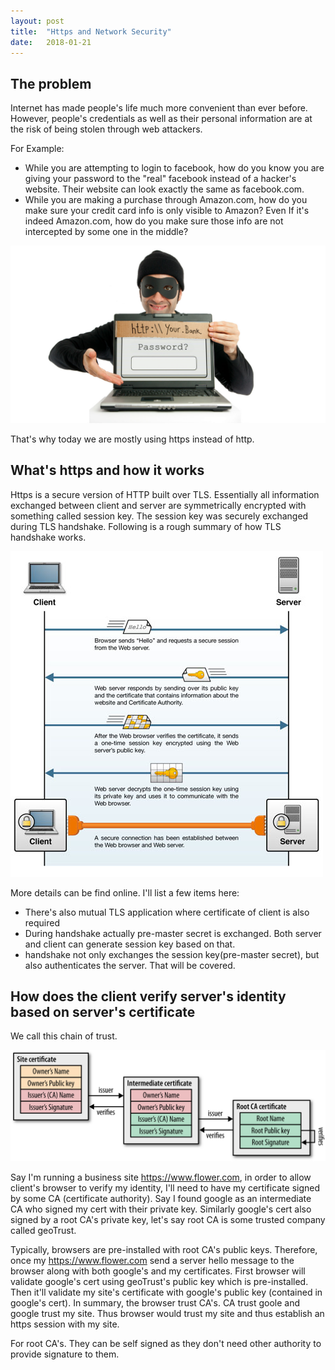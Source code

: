 ```yaml
---
layout: post
title:  "Https and Network Security"
date:   2018-01-21
---
```

## The problem

Internet has made people's life much more convenient than ever before. However, people's credentials as
well as their personal information are at the risk of being stolen through web attackers.

For Example:
- While you are attempting to login to facebook, how do you know you are giving your password to the "real"
facebook instead of a hacker's website. Their website can look exactly the same as facebook.com.
- While you are making a purchase through Amazon.com, how do you make sure your credit card info is only
visible to Amazon? Even If it's indeed Amazon.com, how do you make sure those info are not intercepted by
some one in the middle?

![hacker](/assets/hacker.jpg)

That's why today we are mostly using https instead of http.

##  What's https and how it works
Https is a secure version of HTTP built over TLS. Essentially all information exchanged between client and
server are symmetrically encrypted with something called session key. The session key was securely exchanged
during TLS handshake. Following is a rough summary of how TLS handshake works.

![TLS_handshake](/assets/TLS_handshake.jpg)

More details can be find online. I'll list a few items here:
- There's also mutual TLS application where certificate of client is also required
- During handshake actually pre-master secret is exchanged. Both server and client
can generate session key based on that.
- handshake not only exchanges the session key(pre-master secret), but also authenticates
the server. That will be covered.

##  How does the client verify server's identity based on server's certificate
We call this chain of trust.

![chain_of_trust](/assets/chain_of_trust.png)

Say I'm running a business site https://www.flower.com, in order to allow client's browser to verify my identity, I'll need to have my certificate signed by some CA (certificate authority). Say I found google as an intermediate CA who signed my cert with their private key. Similarly google's cert also signed by a root CA's private key, let's say root CA is some trusted company called geoTrust.

Typically, browsers are pre-installed with root CA's public keys. Therefore, once my https://www.flower.com send a server hello message to the browser along with both google's and my certificates. First browser will validate google's cert using geoTrust's public key which is pre-installed. Then it'll validate my site's certificate with google's public key (contained in google's cert). In summary, the browser trust CA's. CA trust goole and google trust my site. Thus browser would trust my site and thus establish an https session with my site.

For root CA's. They can be self signed as they don't need other authority to provide signature to them.
